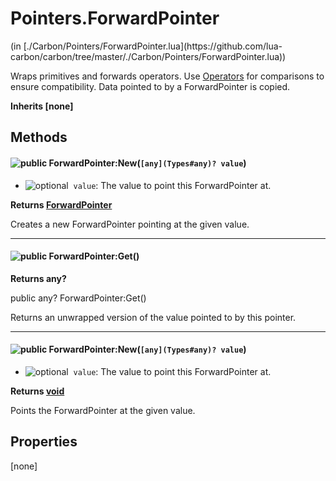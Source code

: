 <link href="../../style.css" rel="stylesheet" type="text/css"/>
<h1 class="class-title">Pointers.ForwardPointer</h1>
<span class="file-link">(in [./Carbon/Pointers/ForwardPointer.lua](https://github.com/lua-carbon/carbon/tree/master/./Carbon/Pointers/ForwardPointer.lua))</span><br/>

Wraps primitives and forwards operators.
Use [Operators](Classes/Operators) for comparisons to ensure compatibility.
Data pointed to by a ForwardPointer is copied.

**Inherits [none]**

## Methods
<h4 class="method-name"><img alt="public" src="https://img.shields.io/badge/ -public-11b237.svg?style=flat-square" />  ForwardPointer:New(<code>[any](Types#any)? value</code>)</h4>

- <img alt="optional" src="https://img.shields.io/badge/%20-optional-0092e6.svg?style=flat-square" />&nbsp;&nbsp;`value`: The value to point this ForwardPointer at.

**Returns  [ForwardPointer](Classes/Pointers.ForwardPointer)**

Creates a new ForwardPointer pointing at the given value.

<hr/>
<h4 class="method-name"><img alt="public" src="https://img.shields.io/badge/ -public-11b237.svg?style=flat-square" />  ForwardPointer:Get()</h4>



**Returns  any?**

public any? ForwardPointer:Get()

Returns an unwrapped version of the value pointed to by this pointer.

<hr/>
<h4 class="method-name"><img alt="public" src="https://img.shields.io/badge/ -public-11b237.svg?style=flat-square" />  ForwardPointer:New(<code>[any](Types#any)? value</code>)</h4>

- <img alt="optional" src="https://img.shields.io/badge/%20-optional-0092e6.svg?style=flat-square" />&nbsp;&nbsp;`value`: The value to point this ForwardPointer at.

**Returns  [void](Types#void)**

Points the ForwardPointer at the given value.


## Properties
[none]
